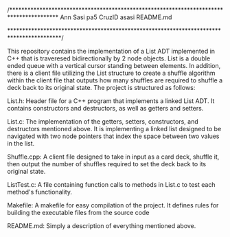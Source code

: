 /****************************************************************************************
Ann Sasi
pa5
CruzID asasi
README.md

*****************************************************************************************/

This repository contains the implementation of a List ADT implemented in C++ that is traveresed bidirectionally by 2 node objects. List is a double ended queue with a vertical cursor standing between elements. In addition, there is a client file utilizing the List structure to create a shuffle algorithm within the client file that outputs how many shuffles are required to shuffle a deck back to its original state. The project is structured as follows:

List.h: Header file for a C++ program that implements a linked List ADT. It contains constructors and destructors, as well as getters and setters.

List.c: The implementation of the getters, setters, constructors, and destructors mentioned above. It is implementing a linked list designed to be navigated with two node pointers that index the space between two values in the list.

Shuffle.cpp: A client file designed to take in input as a card deck, shuffle it, then output the number of shuffles required to set the deck back to its original state.

ListTest.c: A file containing function calls to methods in List.c to test each method's functionality.

Makefile: A makefile for easy compilation of the project. It defines rules for building the executable files from the source code

README.md: Simply a description of everything mentioned above.